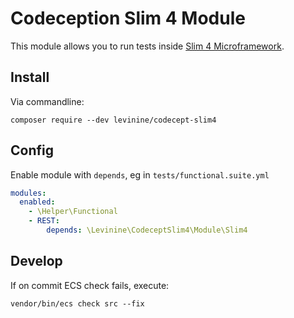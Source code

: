 # Codeception Slim 4 Module

This module allows you to run tests inside [Slim 4 Microframework](http://www.slimframework.com/).

## Install

Via commandline:

```shell
composer require --dev levinine/codecept-slim4
```

## Config

Enable module with `depends`, eg in `tests/functional.suite.yml`

```yaml
modules:
  enabled:
    - \Helper\Functional
    - REST:
        depends: \Levinine\CodeceptSlim4\Module\Slim4
```

## Develop

If on commit ECS check fails, execute:

```shell
vendor/bin/ecs check src --fix
```
